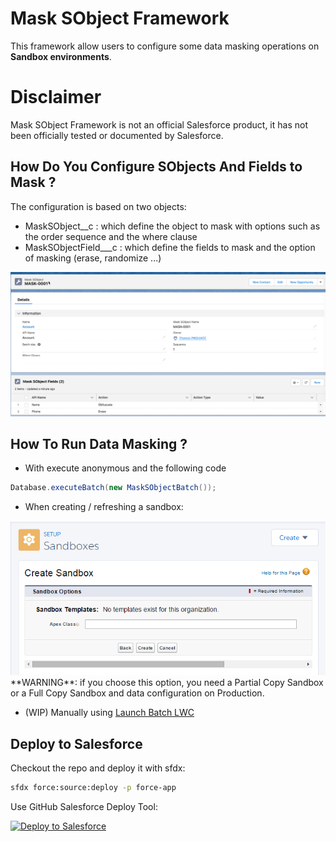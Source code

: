 # Mask SObject Framework

This framework allow users to configure some data masking operations on **Sandbox environments**.

# Disclaimer
Mask SObject Framework is not an official Salesforce product, it has not been officially tested or documented by Salesforce.



## How Do You Configure SObjects And Fields to Mask ?

The configuration is based on two objects:

- MaskSObject__c  : which define the object to mask with options such as the order sequence and the where clause
- MaskSObjectField___c : which define the fields to mask and the option of masking (erase, randomize ...)

[![SObjedt config](./screenshots/2022-08-10_09-42-09.png)](./screenshots/2022-08-10_09-42-09.png)

## How To Run Data Masking ?

- With execute anonymous and the following code
```java
Database.executeBatch(new MaskSObjectBatch());
```
- When creating / refreshing a sandbox:
<img alt="Configure post copy class" src="./screenshots/sandbox-postcopy.png" />
**WARNING**: if you choose this option, you need a Partial Copy Sandbox or a Full Copy Sandbox and data configuration on Production.

- (WIP) Manually using [Launch Batch LWC](https://github.com/tprouvot/launch-batch-lwc)

## Deploy to Salesforce

Checkout the repo and deploy it with sfdx:
```sh
sfdx force:source:deploy -p force-app
```

Use GitHub Salesforce Deploy Tool:

[<img alt="Deploy to Salesforce" src="https://raw.githubusercontent.com/afawcett/githubsfdeploy/master/src/main/webapp/resources/img/deploy.png" />](https://githubsfdeploy.herokuapp.com/?owner=tprouvot&repo=mask-sobject&ref=master)

